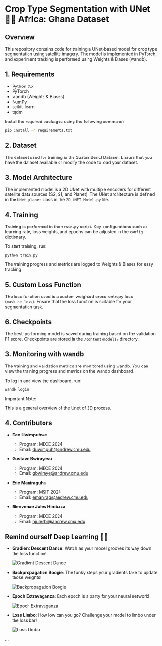 # Crop Type Segmentation with UNet 🌾🚜 Africa: Ghana Dataset

## Overview

This repository contains code for training a UNet-based model for crop type segmentation using satellite imagery. The model is implemented in PyTorch, and experiment tracking is performed using Weights & Biases (wandb).

## 1. Requirements

- Python 3.x
- PyTorch
- wandb (Weights & Biases)
- NumPy
- scikit-learn
- tqdm

Install the required packages using the following command:

```bash
pip install -r requirements.txt
```
## 2. Dataset
The dataset used for training is the SustainBenchDataset. Ensure that you have the dataset available or modify the code to load your dataset.

## 3. Model Architecture
The implemented model is a 2D UNet with multiple encoders for different satellite data sources (S2, S1, and Planet). The UNet architecture is defined in the `UNet_planet` class in the `2D_UNET_Model.py` file.

## 4. Training

Training is performed in the `train.py` script. Key configurations such as learning rate, loss weights, and epochs can be adjusted in the `config` dictionary.

To start training, run:

`python train.py`

The training progress and metrics are logged to Weights & Biases for easy tracking.

## 5. Custom Loss Function

The loss function used is a custom weighted cross-entropy loss (`mask_ce_loss`). Ensure that the loss function is suitable for your segmentation task.

## 6. Checkpoints

The best-performing model is saved during training based on the validation F1 score. Checkpoints are stored in the `/content/models/` directory.

## 3. Monitoring with wandb

The training and validation metrics are monitored using wandb. You can view the training progress and metrics on the wandb dashboard.

To log in and view the dashboard, run:

`wandb login`

Important Note:

This is a general overview of the Unet of 2D process.

## 4. Contributors

- **Deo Uwimpuhwe**
  - Program: MECE 2024
  - Email: [duwimpuh@andrew.cmu.edu](mailto:duwimpuh@andrew.cmu.edu)

- **Gustave Bwirayesu**
  - Program: MECE 2024
  - Email: [gbwiraye@andrew.cmu.edu](mailto:gbwiraye@andrew.cmu.edu)

- **Eric Maniraguha**
  - Program: MSIT 2024
  - Email: [emanirag@andrew.cmu.edu](mailto:emanirag@andrew.cmu.edu)

- **Bienvenue Jules Himbaza**
  - Program: MECE 2024
  - Email: [hjulesbi@andrew.cmu.edu](mailto:hjulesbi@andrew.cmu.edu)


## Remind ourself Deep Learning 🤖🎉

- **Gradient Descent Dance**: Watch as your model grooves its way down the loss function!
  
  ![Gradient Descent Dance](icons/dance.gif)

- **Backpropagation Boogie**: The funky steps your gradients take to update those weights!

  ![Backpropagation Boogie](icons/boogie.gif)

- **Epoch Extravaganza**: Each epoch is a party for your neural network!

  ![Epoch Extravaganza](icons/party.gif)

- **Loss Limbo**: How low can you go? Challenge your model to limbo under the loss bar!

  ![Loss Limbo](icons/limbo.gif)

...


